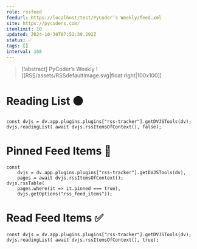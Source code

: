 ```yaml
---
role: rssfeed
feedurl: https://localhost/test/PyCoder’s Weekly/feed.xml
site: https://pycoders.com/
itemlimit: 10
updated: 2024-10-30T07:52:39.292Z
status: ✅
tags: []
interval: 168
---
```

> [!abstract] PyCoder’s Weekly
> ![[RSS/assets/RSSdefaultImage.svg|float:right|100x100]] 

# Reading List ⚫

~~~dataviewjs
const dvjs = dv.app.plugins.plugins["rss-tracker"].getDVJSTools(dv);
dvjs.readingList( await dvjs.rssItemsOfContext(), false);
~~~

# Pinned Feed Items 📍

~~~dataviewjs
const
	dvjs = dv.app.plugins.plugins["rss-tracker"].getDVJSTools(dv),
	pages = await dvjs.rssItemsOfContext();
dvjs.rssTable(
	pages.where(it => it.pinned === true),
	dvjs.getOptions("rss_feed_items"));
~~~

# Read Feed Items ✅

~~~dataviewjs
const dvjs = dv.app.plugins.plugins["rss-tracker"].getDVJSTools(dv);
dvjs.readingList( await dvjs.rssItemsOfContext(), true);
~~~